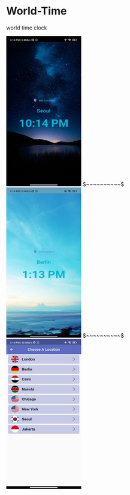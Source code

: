 # World-Time
world time clock

<p float="left">
<img src="https://github.com/Hayan47/Hayan47/blob/main/time1.jpg" width="200" height="400" />
  $~~~~~~~~~~$
<img src="https://github.com/Hayan47/Hayan47/blob/main/time2.jpg" width="200" height="400" />
  $~~~~~~~~~~$
<img src="https://github.com/Hayan47/Hayan47/blob/main/time3.jpg" width="200" height="400" />
</p>
